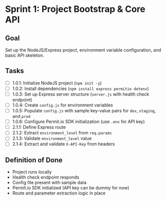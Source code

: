 # Sprint 1: Project Bootstrap & Core API

## Goal
Set up the NodeJS/Express project, environment variable configuration, and basic API skeleton.

## Tasks
- [ ] 1.0.1: Initialize NodeJS project (`npm init -y`)
- [ ] 1.0.2: Install dependencies (`npm install express permitio dotenv`)
- [ ] 1.0.3: Set up Express server structure (`server.js` with health check endpoint)
- [ ] 1.0.4: Create `config.js` for environment variables
- [ ] 1.0.5: Populate `config.js` with sample key-value pairs for `dev`, `staging`, and `prod`
- [ ] 1.0.6: Configure Permit.io SDK initialization (use `.env` for API key)
- [ ] 2.1.1: Define Express route
- [ ] 2.1.2: Extract `environment_level` from `req.params`
- [ ] 2.1.3: Validate `environment_level` value
- [ ] 2.1.4: Extract and validate `X-API-Key` from headers

## Definition of Done
- Project runs locally
- Health check endpoint responds
- Config file present with sample data
- Permit.io SDK initialized (API key can be dummy for now)
- Route and parameter extraction logic in place
